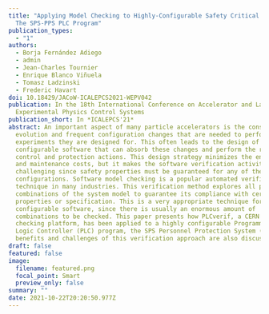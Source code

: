 ```yaml
---
title: "Applying Model Checking to Highly-Configurable Safety Critical Software:
  The SPS-PPS PLC Program"
publication_types:
  - "1"
authors:
  - Borja Fernández Adiego
  - admin
  - Jean-Charles Tournier
  - Enrique Blanco Viñuela
  - Tomasz Ladzinski
  - Frederic Havart
doi: 10.18429/JACoW-ICALEPCS2021-WEPV042
publication: In the 18th International Conference on Accelerator and Large
  Experimental Physics Control Systems
publication_short: In *ICALEPCS'21*
abstract: An important aspect of many particle accelerators is the constant
  evolution and frequent configuration changes that are needed to perform the
  experiments they are designed for. This often leads to the design of
  configurable software that can absorb these changes and perform the required
  control and protection actions. This design strategy minimizes the engineering
  and maintenance costs, but it makes the software verification activities more
  challenging since safety properties must be guaranteed for any of the possible
  configurations. Software model checking is a popular automated verification
  technique in many industries. This verification method explores all possible
  combinations of the system model to guarantee its compliance with certain
  properties or specification. This is a very appropriate technique for highly
  configurable software, since there is usually an enormous amount of
  combinations to be checked. This paper presents how PLCverif, a CERN model
  checking platform, has been applied to a highly configurable Programmable
  Logic Controller (PLC) program, the SPS Personnel Protection System (PPS). The
  benefits and challenges of this verification approach are also discussed.
draft: false
featured: false
image:
  filename: featured.png
  focal_point: Smart
  preview_only: false
summary: ""
date: 2021-10-22T20:20:50.977Z
---
```

